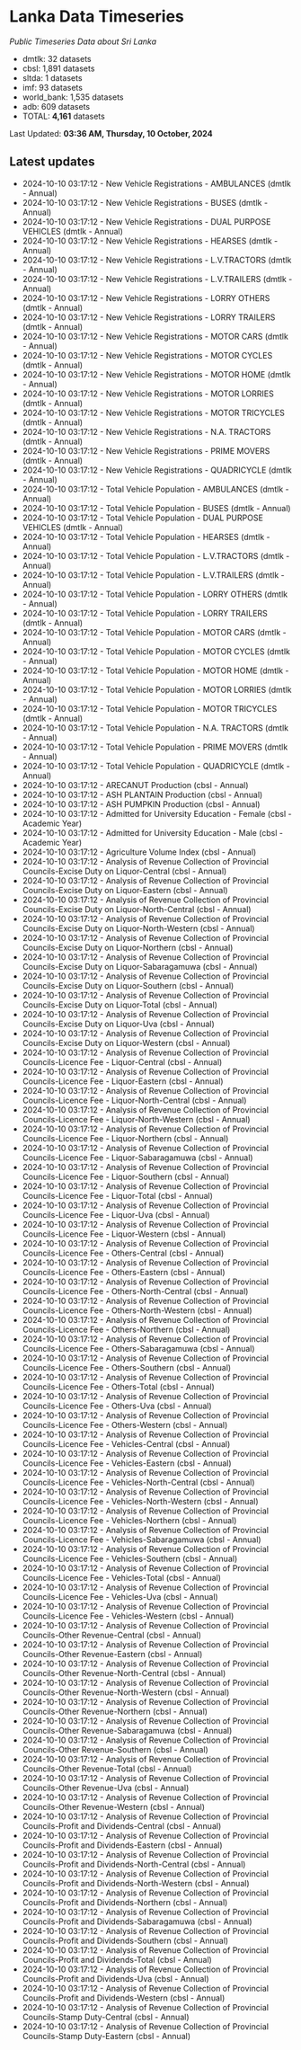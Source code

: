 # Lanka Data Timeseries
*Public Timeseries Data about Sri Lanka*

* dmtlk: 32 datasets
* cbsl: 1,891 datasets
* sltda: 1 datasets
* imf: 93 datasets
* world_bank: 1,535 datasets
* adb: 609 datasets
* TOTAL: **4,161** datasets

Last Updated: **03:36 AM, Thursday, 10 October, 2024**

## Latest updates

* 2024-10-10 03:17:12 - New Vehicle Registrations - AMBULANCES (dmtlk - Annual)
* 2024-10-10 03:17:12 - New Vehicle Registrations - BUSES (dmtlk - Annual)
* 2024-10-10 03:17:12 - New Vehicle Registrations - DUAL PURPOSE VEHICLES (dmtlk - Annual)
* 2024-10-10 03:17:12 - New Vehicle Registrations - HEARSES (dmtlk - Annual)
* 2024-10-10 03:17:12 - New Vehicle Registrations - L.V.TRACTORS (dmtlk - Annual)
* 2024-10-10 03:17:12 - New Vehicle Registrations - L.V.TRAILERS (dmtlk - Annual)
* 2024-10-10 03:17:12 - New Vehicle Registrations - LORRY OTHERS (dmtlk - Annual)
* 2024-10-10 03:17:12 - New Vehicle Registrations - LORRY TRAILERS (dmtlk - Annual)
* 2024-10-10 03:17:12 - New Vehicle Registrations - MOTOR CARS (dmtlk - Annual)
* 2024-10-10 03:17:12 - New Vehicle Registrations - MOTOR CYCLES (dmtlk - Annual)
* 2024-10-10 03:17:12 - New Vehicle Registrations - MOTOR HOME (dmtlk - Annual)
* 2024-10-10 03:17:12 - New Vehicle Registrations - MOTOR LORRIES (dmtlk - Annual)
* 2024-10-10 03:17:12 - New Vehicle Registrations - MOTOR TRICYCLES (dmtlk - Annual)
* 2024-10-10 03:17:12 - New Vehicle Registrations - N.A. TRACTORS (dmtlk - Annual)
* 2024-10-10 03:17:12 - New Vehicle Registrations - PRIME MOVERS (dmtlk - Annual)
* 2024-10-10 03:17:12 - New Vehicle Registrations - QUADRICYCLE (dmtlk - Annual)
* 2024-10-10 03:17:12 - Total Vehicle Population - AMBULANCES (dmtlk - Annual)
* 2024-10-10 03:17:12 - Total Vehicle Population - BUSES (dmtlk - Annual)
* 2024-10-10 03:17:12 - Total Vehicle Population - DUAL PURPOSE VEHICLES (dmtlk - Annual)
* 2024-10-10 03:17:12 - Total Vehicle Population - HEARSES (dmtlk - Annual)
* 2024-10-10 03:17:12 - Total Vehicle Population - L.V.TRACTORS (dmtlk - Annual)
* 2024-10-10 03:17:12 - Total Vehicle Population - L.V.TRAILERS (dmtlk - Annual)
* 2024-10-10 03:17:12 - Total Vehicle Population - LORRY OTHERS (dmtlk - Annual)
* 2024-10-10 03:17:12 - Total Vehicle Population - LORRY TRAILERS (dmtlk - Annual)
* 2024-10-10 03:17:12 - Total Vehicle Population - MOTOR CARS (dmtlk - Annual)
* 2024-10-10 03:17:12 - Total Vehicle Population - MOTOR CYCLES (dmtlk - Annual)
* 2024-10-10 03:17:12 - Total Vehicle Population - MOTOR HOME (dmtlk - Annual)
* 2024-10-10 03:17:12 - Total Vehicle Population - MOTOR LORRIES (dmtlk - Annual)
* 2024-10-10 03:17:12 - Total Vehicle Population - MOTOR TRICYCLES (dmtlk - Annual)
* 2024-10-10 03:17:12 - Total Vehicle Population - N.A. TRACTORS (dmtlk - Annual)
* 2024-10-10 03:17:12 - Total Vehicle Population - PRIME MOVERS (dmtlk - Annual)
* 2024-10-10 03:17:12 - Total Vehicle Population - QUADRICYCLE (dmtlk - Annual)
* 2024-10-10 03:17:12 - ARECANUT Production (cbsl - Annual)
* 2024-10-10 03:17:12 - ASH PLANTAIN Production (cbsl - Annual)
* 2024-10-10 03:17:12 - ASH PUMPKIN Production (cbsl - Annual)
* 2024-10-10 03:17:12 - Admitted for University Education - Female (cbsl - Academic Year)
* 2024-10-10 03:17:12 - Admitted for University Education - Male (cbsl - Academic Year)
* 2024-10-10 03:17:12 - Agriculture Volume Index (cbsl - Annual)
* 2024-10-10 03:17:12 - Analysis of Revenue Collection of Provincial Councils-Excise Duty on Liquor-Central (cbsl - Annual)
* 2024-10-10 03:17:12 - Analysis of Revenue Collection of Provincial Councils-Excise Duty on Liquor-Eastern (cbsl - Annual)
* 2024-10-10 03:17:12 - Analysis of Revenue Collection of Provincial Councils-Excise Duty on Liquor-North-Central (cbsl - Annual)
* 2024-10-10 03:17:12 - Analysis of Revenue Collection of Provincial Councils-Excise Duty on Liquor-North-Western (cbsl - Annual)
* 2024-10-10 03:17:12 - Analysis of Revenue Collection of Provincial Councils-Excise Duty on Liquor-Northern (cbsl - Annual)
* 2024-10-10 03:17:12 - Analysis of Revenue Collection of Provincial Councils-Excise Duty on Liquor-Sabaragamuwa (cbsl - Annual)
* 2024-10-10 03:17:12 - Analysis of Revenue Collection of Provincial Councils-Excise Duty on Liquor-Southern (cbsl - Annual)
* 2024-10-10 03:17:12 - Analysis of Revenue Collection of Provincial Councils-Excise Duty on Liquor-Total (cbsl - Annual)
* 2024-10-10 03:17:12 - Analysis of Revenue Collection of Provincial Councils-Excise Duty on Liquor-Uva (cbsl - Annual)
* 2024-10-10 03:17:12 - Analysis of Revenue Collection of Provincial Councils-Excise Duty on Liquor-Western (cbsl - Annual)
* 2024-10-10 03:17:12 - Analysis of Revenue Collection of Provincial Councils-Licence Fee - Liquor-Central (cbsl - Annual)
* 2024-10-10 03:17:12 - Analysis of Revenue Collection of Provincial Councils-Licence Fee - Liquor-Eastern (cbsl - Annual)
* 2024-10-10 03:17:12 - Analysis of Revenue Collection of Provincial Councils-Licence Fee - Liquor-North-Central (cbsl - Annual)
* 2024-10-10 03:17:12 - Analysis of Revenue Collection of Provincial Councils-Licence Fee - Liquor-North-Western (cbsl - Annual)
* 2024-10-10 03:17:12 - Analysis of Revenue Collection of Provincial Councils-Licence Fee - Liquor-Northern (cbsl - Annual)
* 2024-10-10 03:17:12 - Analysis of Revenue Collection of Provincial Councils-Licence Fee - Liquor-Sabaragamuwa (cbsl - Annual)
* 2024-10-10 03:17:12 - Analysis of Revenue Collection of Provincial Councils-Licence Fee - Liquor-Southern (cbsl - Annual)
* 2024-10-10 03:17:12 - Analysis of Revenue Collection of Provincial Councils-Licence Fee - Liquor-Total (cbsl - Annual)
* 2024-10-10 03:17:12 - Analysis of Revenue Collection of Provincial Councils-Licence Fee - Liquor-Uva (cbsl - Annual)
* 2024-10-10 03:17:12 - Analysis of Revenue Collection of Provincial Councils-Licence Fee - Liquor-Western (cbsl - Annual)
* 2024-10-10 03:17:12 - Analysis of Revenue Collection of Provincial Councils-Licence Fee - Others-Central (cbsl - Annual)
* 2024-10-10 03:17:12 - Analysis of Revenue Collection of Provincial Councils-Licence Fee - Others-Eastern (cbsl - Annual)
* 2024-10-10 03:17:12 - Analysis of Revenue Collection of Provincial Councils-Licence Fee - Others-North-Central (cbsl - Annual)
* 2024-10-10 03:17:12 - Analysis of Revenue Collection of Provincial Councils-Licence Fee - Others-North-Western (cbsl - Annual)
* 2024-10-10 03:17:12 - Analysis of Revenue Collection of Provincial Councils-Licence Fee - Others-Northern (cbsl - Annual)
* 2024-10-10 03:17:12 - Analysis of Revenue Collection of Provincial Councils-Licence Fee - Others-Sabaragamuwa (cbsl - Annual)
* 2024-10-10 03:17:12 - Analysis of Revenue Collection of Provincial Councils-Licence Fee - Others-Southern (cbsl - Annual)
* 2024-10-10 03:17:12 - Analysis of Revenue Collection of Provincial Councils-Licence Fee - Others-Total (cbsl - Annual)
* 2024-10-10 03:17:12 - Analysis of Revenue Collection of Provincial Councils-Licence Fee - Others-Uva (cbsl - Annual)
* 2024-10-10 03:17:12 - Analysis of Revenue Collection of Provincial Councils-Licence Fee - Others-Western (cbsl - Annual)
* 2024-10-10 03:17:12 - Analysis of Revenue Collection of Provincial Councils-Licence Fee - Vehicles-Central (cbsl - Annual)
* 2024-10-10 03:17:12 - Analysis of Revenue Collection of Provincial Councils-Licence Fee - Vehicles-Eastern (cbsl - Annual)
* 2024-10-10 03:17:12 - Analysis of Revenue Collection of Provincial Councils-Licence Fee - Vehicles-North-Central (cbsl - Annual)
* 2024-10-10 03:17:12 - Analysis of Revenue Collection of Provincial Councils-Licence Fee - Vehicles-North-Western (cbsl - Annual)
* 2024-10-10 03:17:12 - Analysis of Revenue Collection of Provincial Councils-Licence Fee - Vehicles-Northern (cbsl - Annual)
* 2024-10-10 03:17:12 - Analysis of Revenue Collection of Provincial Councils-Licence Fee - Vehicles-Sabaragamuwa (cbsl - Annual)
* 2024-10-10 03:17:12 - Analysis of Revenue Collection of Provincial Councils-Licence Fee - Vehicles-Southern (cbsl - Annual)
* 2024-10-10 03:17:12 - Analysis of Revenue Collection of Provincial Councils-Licence Fee - Vehicles-Total (cbsl - Annual)
* 2024-10-10 03:17:12 - Analysis of Revenue Collection of Provincial Councils-Licence Fee - Vehicles-Uva (cbsl - Annual)
* 2024-10-10 03:17:12 - Analysis of Revenue Collection of Provincial Councils-Licence Fee - Vehicles-Western (cbsl - Annual)
* 2024-10-10 03:17:12 - Analysis of Revenue Collection of Provincial Councils-Other Revenue-Central (cbsl - Annual)
* 2024-10-10 03:17:12 - Analysis of Revenue Collection of Provincial Councils-Other Revenue-Eastern (cbsl - Annual)
* 2024-10-10 03:17:12 - Analysis of Revenue Collection of Provincial Councils-Other Revenue-North-Central (cbsl - Annual)
* 2024-10-10 03:17:12 - Analysis of Revenue Collection of Provincial Councils-Other Revenue-North-Western (cbsl - Annual)
* 2024-10-10 03:17:12 - Analysis of Revenue Collection of Provincial Councils-Other Revenue-Northern (cbsl - Annual)
* 2024-10-10 03:17:12 - Analysis of Revenue Collection of Provincial Councils-Other Revenue-Sabaragamuwa (cbsl - Annual)
* 2024-10-10 03:17:12 - Analysis of Revenue Collection of Provincial Councils-Other Revenue-Southern (cbsl - Annual)
* 2024-10-10 03:17:12 - Analysis of Revenue Collection of Provincial Councils-Other Revenue-Total (cbsl - Annual)
* 2024-10-10 03:17:12 - Analysis of Revenue Collection of Provincial Councils-Other Revenue-Uva (cbsl - Annual)
* 2024-10-10 03:17:12 - Analysis of Revenue Collection of Provincial Councils-Other Revenue-Western (cbsl - Annual)
* 2024-10-10 03:17:12 - Analysis of Revenue Collection of Provincial Councils-Profit and Dividends-Central (cbsl - Annual)
* 2024-10-10 03:17:12 - Analysis of Revenue Collection of Provincial Councils-Profit and Dividends-Eastern (cbsl - Annual)
* 2024-10-10 03:17:12 - Analysis of Revenue Collection of Provincial Councils-Profit and Dividends-North-Central (cbsl - Annual)
* 2024-10-10 03:17:12 - Analysis of Revenue Collection of Provincial Councils-Profit and Dividends-North-Western (cbsl - Annual)
* 2024-10-10 03:17:12 - Analysis of Revenue Collection of Provincial Councils-Profit and Dividends-Northern (cbsl - Annual)
* 2024-10-10 03:17:12 - Analysis of Revenue Collection of Provincial Councils-Profit and Dividends-Sabaragamuwa (cbsl - Annual)
* 2024-10-10 03:17:12 - Analysis of Revenue Collection of Provincial Councils-Profit and Dividends-Southern (cbsl - Annual)
* 2024-10-10 03:17:12 - Analysis of Revenue Collection of Provincial Councils-Profit and Dividends-Total (cbsl - Annual)
* 2024-10-10 03:17:12 - Analysis of Revenue Collection of Provincial Councils-Profit and Dividends-Uva (cbsl - Annual)
* 2024-10-10 03:17:12 - Analysis of Revenue Collection of Provincial Councils-Profit and Dividends-Western (cbsl - Annual)
* 2024-10-10 03:17:12 - Analysis of Revenue Collection of Provincial Councils-Stamp Duty-Central (cbsl - Annual)
* 2024-10-10 03:17:12 - Analysis of Revenue Collection of Provincial Councils-Stamp Duty-Eastern (cbsl - Annual)